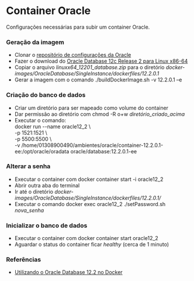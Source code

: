 # Container Oracle
Configurações necessárias para subir um container Oracle.
  
### Geração da imagem
- Clonar o [repositório de configurações da Oracle](https://github.com/oracle/docker-images)  
- Fazer o download do [Oracle Database 12c Release 2 para Linux x86-64](http://www.oracle.com/technetwork/database/enterprise-edition/downloads/index.html)  
- Copiar o arquivo *linuxx64_12201_database.zip* para o diretório *docker-images/OracleDatabase/SingleInstance/dockerfiles/12.2.0.1*  
- Gerar a imagem com o comando ./buildDockerImage.sh -v 12.2.0.1 –e  
  
### Criação do banco de dados
- Criar um diretório para ser mapeado como volume do container  
- Dar permissão ao diretório com chmod -R o+w *diretório_criado_acima*  
- Executar o comando:  
docker run --name oracle12_2 \  
-p 1521:1521 \  
-p 5500:5500 \  
-v /home/01308900490/ambientes/oracle/container-12.2.0.1-ee:/opt/oracle/oradata oracle/database:12.2.0.1-ee  

### Alterar a senha
- Executar o container com docker container start -i oracle12_2  
- Abrir outra aba do terminal  
- Ir até o diretório *docker-images/OracleDatabase/SingleInstance/dockerfiles/12.2.0.1/*  
- Executar o comando docker exec oracle12_2 ./setPassword.sh *nova_senha*  
  
### Inicializar o banco de dados
- Executar o container com docker container start oracle12_2  
- Aguardar o status do container ficar *healthy* (cerca de 1 minuto)  

### Referências
 - [Utilizando o Oracle Database 12.2 no Docker](https://www.oracle.com/technetwork/pt/articles/database-performance/oracle-db12-2-no-docker-4427706-ptb.html)